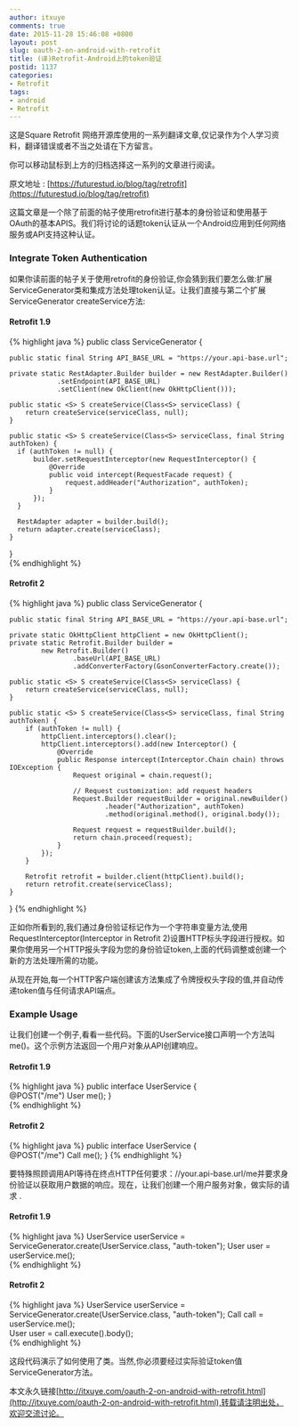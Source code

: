 ```yaml
---
author: itxuye
comments: true
date: 2015-11-28 15:46:08 +0800
layout: post
slug: oauth-2-on-android-with-retrofit
title: (译)Retrofit-Android上的token验证
postid: 1137
categories: 
- Retrofit
tags:
- android
- Retrofit
--- 
```

这是Square Retrofit 网络开源库使用的一系列翻译文章,仅记录作为个人学习资料，翻译错误或者不当之处请在下方留言。  
  
你可以移动鼠标到上方的归档选择这一系列的文章进行阅读。  
  
原文地址 : [https://futurestud.io/blog/tag/retrofit](https://futurestud.io/blog/tag/retrofit)   
  
这篇文章是一个除了前面的帖子使用retrofit进行基本的身份验证和使用基于OAuth的基本APIS。我们将讨论的话题token认证从一个Android应用到任何网络服务或API支持这种认证。    
  
<!-- more -->   
  
### Integrate Token Authentication  
如果你读前面的帖子关于使用retrofit的身份验证,你会猜到我们要怎么做:扩展ServiceGenerator类和集成方法处理token认证。让我们直接与第二个扩展ServiceGenerator createService方法:  
  
#### Retrofit 1.9
{% highlight java %}
public class ServiceGenerator {

    public static final String API_BASE_URL = "https://your.api-base.url";

    private static RestAdapter.Builder builder = new RestAdapter.Builder()
                .setEndpoint(API_BASE_URL)
                .setClient(new OkClient(new OkHttpClient()));

    public static <S> S createService(Class<S> serviceClass) {
        return createService(serviceClass, null);
    }

    public static <S> S createService(Class<S> serviceClass, final String authToken) {  
      if (authToken != null) {
          builder.setRequestInterceptor(new RequestInterceptor() {
              @Override
              public void intercept(RequestFacade request) {
                  request.addHeader("Authorization", authToken);
              }
          });
      }

      RestAdapter adapter = builder.build();
      return adapter.create(serviceClass);
    }
}  
{% endhighlight %} 
  
#### Retrofit 2  

{% highlight java %}
public class ServiceGenerator {

    public static final String API_BASE_URL = "https://your.api-base.url";

    private static OkHttpClient httpClient = new OkHttpClient();
    private static Retrofit.Builder builder =
            new Retrofit.Builder()
                    .baseUrl(API_BASE_URL)
                    .addConverterFactory(GsonConverterFactory.create());

    public static <S> S createService(Class<S> serviceClass) {
        return createService(serviceClass, null);
    }

    public static <S> S createService(Class<S> serviceClass, final String authToken) {
        if (authToken != null) {
            httpClient.interceptors().clear();
            httpClient.interceptors().add(new Interceptor() {
                @Override
                public Response intercept(Interceptor.Chain chain) throws IOException {
                    Request original = chain.request();

                    // Request customization: add request headers
                    Request.Builder requestBuilder = original.newBuilder()
                            .header("Authorization", authToken)
                            .method(original.method(), original.body());

                    Request request = requestBuilder.build();
                    return chain.proceed(request);
                }
            });
        }

        Retrofit retrofit = builder.client(httpClient).build();
        return retrofit.create(serviceClass);
    }
}
{% endhighlight %}   
  
正如你所看到的,我们通过身份验证标记作为一个字符串变量方法,使用RequestInterceptor(Interceptor in Retrofit 2)设置HTTP标头字段进行授权。如果你使用另一个HTTP报头字段为您的身份验证token,上面的代码调整或创建一个新的方法处理所需的功能。   
  
从现在开始,每一个HTTP客户端创建该方法集成了令牌授权头字段的值,并自动传递token值与任何请求API端点。  
  
### Example Usage  
  
让我们创建一个例子,看看一些代码。下面的UserService接口声明一个方法叫me()。这个示例方法返回一个用户对象从API创建响应。  
  
#### Retrofit 1.9
{% highlight java %}
public interface UserService {  
    @POST("/me")
    User me();
}  
{% endhighlight %}    

#### Retrofit 2
{% highlight java %}
public interface UserService {  
    @POST("/me")
    Call<User> me();
}
{% endhighlight %}   
  
要特殊照顾调用API等待在终点HTTP任何要求：//your.api-base.url/me并要求身份验证以获取用户数据的响应。现在，让我们创建一个用户服务对象，做实际的请求 .  
  
#### Retrofit 1.9
{% highlight java %}
UserService userService =  
    ServiceGenerator.create(UserService.class, "auth-token");
User user = userService.me();  
{% endhighlight %}   
    
#### Retrofit 2
{% highlight java %}
UserService userService =  
    ServiceGenerator.create(UserService.class, "auth-token");
Call<User> call = userService.me();  
User user = call.execute().body();  
{% endhighlight %}  
  
这段代码演示了如何使用了类。当然,你必须要经过实际验证token值ServiceGenerator方法。  
  
  
本文永久链接[http://itxuye.com/oauth-2-on-android-with-retrofit.html](http://itxuye.com/oauth-2-on-android-with-retrofit.html),转载请注明出处，欢迎交流讨论。  
  
